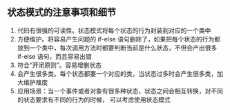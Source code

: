 ## 状态模式的注意事项和细节

1.  代码有很强的可读性。状态模式将每个状态的行为封装到对应的一个类中
2.  方便维护。将容易产生问题的 if-else 语句删除了，如果把每个状态的行为都放到一个类中，每次调用方法时都要判断当前是什么状态，不但会产出很多 if-else 语句，而且容易出错
3.  符合“开闭原则”。容易增删状态
4.  会产生很多类。每个状态都要一个对应的类，当状态过多时会产生很多类，加大维护难度
5.  应用场景：当一个事件或者对象有很多种状态，状态之间会相互转换，对不同的状态要求有不同的行为的时候， 可以考虑使用状态模式